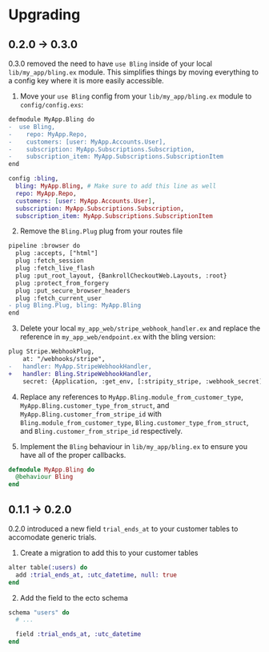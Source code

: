 # Upgrading

## 0.2.0 -> 0.3.0

0.3.0 removed the need to have `use Bling` inside of your local `lib/my_app/bling.ex` module. This simplifies things by moving everything to a config key where it is more easily accessible.

1. Move your `use Bling` config from your `lib/my_app/bling.ex` module to `config/config.exs`:

```diff
defmodule MyApp.Bling do
-  use Bling,
-    repo: MyApp.Repo,
-    customers: [user: MyApp.Accounts.User],
-    subscription: MyApp.Subscriptions.Subscription,
-    subscription_item: MyApp.Subscriptions.SubscriptionItem
end
```

```elixir
config :bling,
  bling: MyApp.Bling, # Make sure to add this line as well
  repo: MyApp.Repo,
  customers: [user: MyApp.Accounts.User],
  subscription: MyApp.Subscriptions.Subscription,
  subscription_item: MyApp.Subscriptions.SubscriptionItem
```

2. Remove the `Bling.Plug` plug from your routes file

```diff
pipeline :browser do
  plug :accepts, ["html"]
  plug :fetch_session
  plug :fetch_live_flash
  plug :put_root_layout, {BankrollCheckoutWeb.Layouts, :root}
  plug :protect_from_forgery
  plug :put_secure_browser_headers
  plug :fetch_current_user
- plug Bling.Plug, bling: MyApp.Bling
end
```

3. Delete your local `my_app_web/stripe_webhook_handler.ex` and replace the reference in `my_app_web/endpoint.ex` with the bling version:

```diff
plug Stripe.WebhookPlug,
    at: "/webhooks/stripe",
-   handler: MyApp.StripeWebhookHandler,
+   handler: Bling.StripeWebhookHandler,
    secret: {Application, :get_env, [:stripity_stripe, :webhook_secret]}
```

4. Replace any references to `MyApp.Bling.module_from_customer_type`, `MyApp.Bling.customer_type_from_struct`, and `MyApp.Bling.customer_from_stripe_id` with `Bling.module_from_customer_type`, `Bling.customer_type_from_struct`, and `Bling.customer_from_stripe_id` respectively.

5. Implement the `Bling` behaviour in `lib/my_app/bling.ex` to ensure you have all of the proper callbacks.

```elixir
defmodule MyApp.Bling do
  @behaviour Bling
end
```

## 0.1.1 -> 0.2.0

0.2.0 introduced a new field `trial_ends_at` to your customer tables to accomodate generic trials.

1. Create a migration to add this to your customer tables

```elixir
alter table(:users) do
  add :trial_ends_at, :utc_datetime, null: true
end
```

2. Add the field to the ecto schema

```elixir
schema "users" do
  # ...

  field :trial_ends_at, :utc_datetime
end
```
